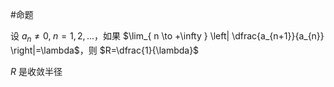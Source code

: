 #命题 

设 $a_{n}\neq 0,\;n=1,2,\dots$，如果 $\lim_{ n \to +\infty } \left| \dfrac{a_{n+1}}{a_{n}} \right|=\lambda$，则 $R=\dfrac{1}{\lambda}$

$R$ 是收敛半径
